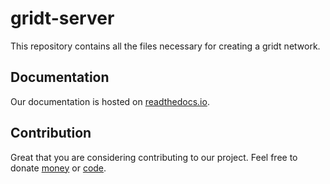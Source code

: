 # gridt-server
This repository contains all the files necessary for creating a gridt network.

## Documentation
Our documentation is hosted on [readthedocs.io](https://gridt-server.readthedocs.io/).

## Contribution
Great that you are considering contributing to our project. Feel free to donate [money](gridt.opencollective.com) or [code](CONTRIBUTION_GUIDELINES).
